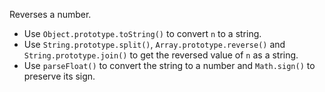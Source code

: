 Reverses a number.

- Use `Object.prototype.toString()` to convert `n` to a string.
- Use `String.prototype.split()`, `Array.prototype.reverse()` and `String.prototype.join()` to get the reversed value of `n` as a string.
- Use `parseFloat()` to convert the string to a number and `Math.sign()` to preserve its sign.